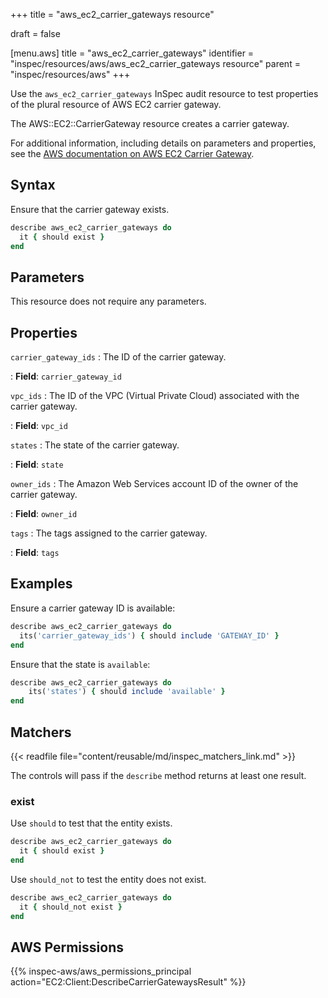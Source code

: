 +++
title = "aws_ec2_carrier_gateways resource"

draft = false


[menu.aws]
title = "aws_ec2_carrier_gateways"
identifier = "inspec/resources/aws/aws_ec2_carrier_gateways resource"
parent = "inspec/resources/aws"
+++

Use the `aws_ec2_carrier_gateways` InSpec audit resource to test properties of the plural resource of AWS EC2 carrier gateway.

The AWS::EC2::CarrierGateway resource creates a carrier gateway.

For additional information, including details on parameters and properties, see the [AWS documentation on AWS EC2 Carrier Gateway](https://docs.aws.amazon.com/AWSCloudFormation/latest/UserGuide/aws-resource-ec2-carriergateway.html).

## Syntax

Ensure that the carrier gateway exists.

```ruby
describe aws_ec2_carrier_gateways do
  it { should exist }
end
```

## Parameters

This resource does not require any parameters.

## Properties

`carrier_gateway_ids`
: The ID of the carrier gateway.

: **Field**: `carrier_gateway_id`

`vpc_ids`
: The ID of the VPC (Virtual Private Cloud) associated with the carrier gateway.

: **Field**: `vpc_id`

`states`
: The state of the carrier gateway.

: **Field**: `state`

`owner_ids`
: The Amazon Web Services account ID of the owner of the carrier gateway.

: **Field**: `owner_id`

`tags`
: The tags assigned to the carrier gateway.

: **Field**: `tags`

## Examples

Ensure a carrier gateway ID is available:

```ruby
describe aws_ec2_carrier_gateways do
  its('carrier_gateway_ids') { should include 'GATEWAY_ID' }
end
```

Ensure that the state is `available`:

```ruby
describe aws_ec2_carrier_gateways do
    its('states') { should include 'available' }
end
```

## Matchers

{{< readfile file="content/reusable/md/inspec_matchers_link.md" >}}

The controls will pass if the `describe` method returns at least one result.

### exist

Use `should` to test that the entity exists.

```ruby
describe aws_ec2_carrier_gateways do
  it { should exist }
end
```

Use `should_not` to test the entity does not exist.

```ruby
describe aws_ec2_carrier_gateways do
  it { should_not exist }
end
```

## AWS Permissions

{{% inspec-aws/aws_permissions_principal action="EC2:Client:DescribeCarrierGatewaysResult" %}}
